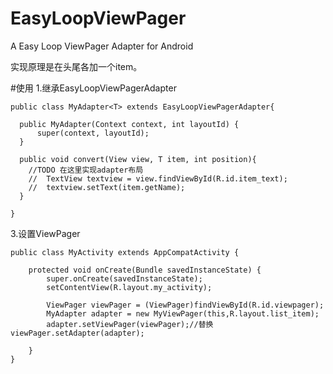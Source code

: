 # EasyLoopViewPager
A Easy Loop ViewPager Adapter for Android

实现原理是在头尾各加一个item。

#使用
1.继承EasyLoopViewPagerAdapter

    public class MyAdapter<T> extends EasyLoopViewPagerAdapter{

      public MyAdapter(Context context, int layoutId) {
          super(context, layoutId);
      }
      
      public void convert(View view, T item, int position){
        //TODO 在这里实现adapter布局
        //	TextView textview = view.findViewById(R.id.item_text);
        //	textview.setText(item.getName);
      }
      
    }
    
3.设置ViewPager

    public class MyActivity extends AppCompatActivity {

        protected void onCreate(Bundle savedInstanceState) {
            super.onCreate(savedInstanceState);
            setContentView(R.layout.my_activity);
            
            ViewPager viewPager = (ViewPager)findViewById(R.id.viewpager);
            MyAdapter adapter = new MyViewPager(this,R.layout.list_item);
            adapter.setViewPager(viewPager);//替换viewPager.setAdapter(adapter);
            
        }
    }
     

